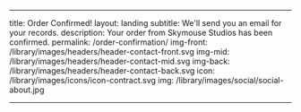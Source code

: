 ---

title: Order Confirmed!
layout: landing
subtitle: We'll send you an email for your records.
description: Your order from Skymouse Studios has been confirmed.
permalink: /order-confirmation/
img-front: /library/images/headers/header-contact-front.svg
img-mid: /library/images/headers/header-contact-mid.svg
img-back: /library/images/headers/header-contact-back.svg
icon: /library/images/icons/icon-contract.svg
img: /library/images/social/social-about.jpg


---